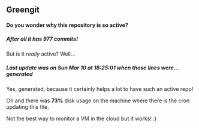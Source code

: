 ## Greengit

#### Do you wonder why this repository is so active?

##### After all it has 977 commits!

But is it *really* active? Well...

##### Last update was on Sun Mar 10 at 18:25:01 when those lines were... generated

Yes, generated, because it certainly helps a lot to have such an active repo!

Oh and there was **73%** disk usage on the machine
where there is the cron updating this file.

Not the best way to monitor a VM in the cloud but it works! :)
